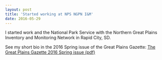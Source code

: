 ```yaml
---
layout: post
title: 'Started working at NPS NGPN I&M'
date: 2016-05-29
---
```


I started work and the National Park Service with the Northern Great Plains Inventory and Monitoring Network in Rapid City, SD.

See my short bio in the 2016 Spring issue of the Great Plains Gazette:
[The Great Plains Gazette 2016 Spring issue (pdf)](https://irma.nps.gov/DataStore/DownloadFile/549423)
